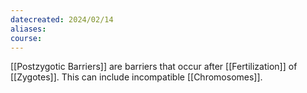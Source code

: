 ```yaml
---
datecreated: 2024/02/14
aliases: 
course:
---
```

[[Postzygotic Barriers]] are barriers that occur after [[Fertilization]] of [[Zygotes]]. This can include incompatible [[Chromosomes]].